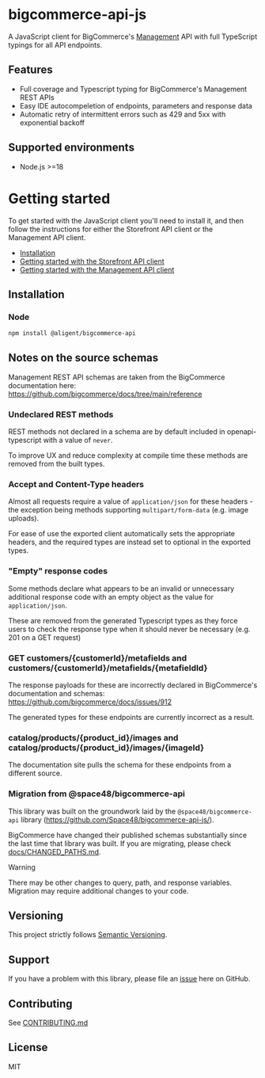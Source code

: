 # bigcommerce-api-js

A JavaScript client for BigCommerce's [Management](src/management/README.md) API with full TypeScript typings for all API endpoints.

## Features

- Full coverage and Typescript typing for BigCommerce's Management REST APIs
- Easy IDE autocompeletion of endpoints, parameters and response data
- Automatic retry of intermittent errors such as 429 and 5xx with exponential backoff

## Supported environments

- Node.js >=18

# Getting started

To get started with the JavaScript client you'll need to install it, and then follow the instructions for either the Storefront API client or the Management API client.

- [Installation](#installation)
- [Getting started with the Storefront API client](src/storefront/README.md#getting-started)
- [Getting started with the Management API client](src/management/README.md#getting-started)

## Installation

### Node

```sh
npm install @aligent/bigcommerce-api
```

## Notes on the source schemas

Management REST API schemas are taken from the BigCommerce documentation here: https://github.com/bigcommerce/docs/tree/main/reference

### Undeclared REST methods

REST methods not declared in a schema are by default included in openapi-typescript with a value of `never`.

To improve UX and reduce complexity at compile time these methods are removed from the built types.

### Accept and Content-Type headers

Almost all requests require a value of `application/json` for these headers - the exception being methods supporting `multipart/form-data` (e.g. image uploads).

For ease of use the exported client automatically sets the appropriate headers, and the required types are instead set to optional in the exported types.

### "Empty" response codes

Some methods declare what appears to be an invalid or unnecessary additional response code with an empty object as the value for `application/json`.

These are removed from the generated Typescript types as they force users to check the response type when it should never be necessary (e.g. 201 on a GET request)

### GET customers/{customerId}/metafields and customers/{customerId}/metafields/{metafieldId}

The response payloads for these are incorrectly declared in BigCommerce's documentation and schemas: https://github.com/bigcommerce/docs/issues/912

The generated types for these endpoints are currently incorrect as a result.

### catalog/products/{product_id}/images and catalog/products/{product_id}/images/{imageId}

The documentation site pulls the schema for these endpoints from a different source.

### Migration from @space48/bigcommerce-api

This library was built on the groundwork laid by the `@space48/bigcommerce-api` library (https://github.com/Space48/bigcommerce-api-js/).

BigCommerce have changed their published schemas substantially since the last time that library was built. If you are migrating, please check [docs/CHANGED_PATHS.md](./docs/CHANGED_PATHS.md).

> [!WARNING]
>
> There may be other changes to query, path, and response variables. Migration may require additional changes to your code.

## Versioning

This project strictly follows [Semantic Versioning](http://semver.org/).

## Support

If you have a problem with this library, please file an [issue](https://github.com/tvhees/bigcommerce-api-js/issues/new) here on GitHub.

## Contributing

See [CONTRIBUTING.md](CONTRIBUTING.md)

## License

MIT
